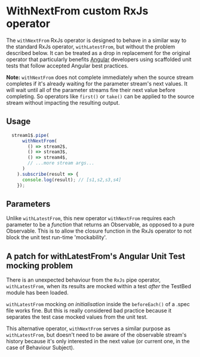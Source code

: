 # WithNextFrom custom RxJs operator

The `withNextFrom` RxJs operator is designed to behave in a similar way to the standard RxJs operator, `withLatestFrom`, but without the problem described below. It can be treated as a drop in replacement for the original operator that particularly benefits [Angular](https://angular.io/) developers using scaffolded unit tests that follow accepted Angular best practices.

**Note:** `withNextFrom` does not complete immediately when the source stream completes if it's already waiting for the parameter stream's next values. It will wait until all of the parameter streams fire their next value before completing. So operators like `first()` or `take()` can be applied to the source stream without impacting the resulting output.

## Usage

```Typescript
  stream1$.pipe(
      withNextFrom(
        () => stream2$,
        () => stream3$,
        () => stream4$,
        // ...more stream args...
      )
    ).subscribe(result => {
      console.log(result); // [s1,s2,s3,s4]
    });
```

## Parameters

Unlike `withLatestFrom`, this new operator `withNextFrom` requires each parameter to be a _function_ that returns an Observable, as opposed to a pure Observable. This is to allow the closure function in the RxJs operator to not block the unit test run-time 'mockability'.

## A patch for withLatestFrom's Angular Unit Test mocking problem

There is an unexpected behaviour from the `RxJs` pipe operator, `withLatestFrom`, when its results are mocked within a test _after_ the TestBed module has been loaded.

`withLatestFrom` mocking _on initialisation_ inside the `beforeEach()` of a .spec file works fine. But this is really considered bad practice because it separates the test case mocked values from the unit test.

This alternative operator, `withNextFrom` serves a similar purpose as `withLatestFrom`, but doesn't need to be aware of the observable stream's history because it's only interested in the next value (or current one, in the case of Behaviour Subject).
